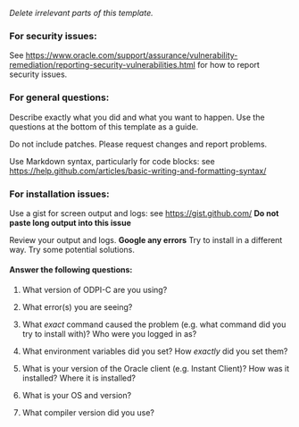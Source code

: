 *Delete irrelevant parts of this template.*

### For security issues:

See https://www.oracle.com/support/assurance/vulnerability-remediation/reporting-security-vulnerabilities.html
for how to report security issues.

### For general questions:

Describe exactly what you did and what you want to happen.
Use the questions at the bottom of this template as a guide.

Do not include patches.  Please request changes and report problems.

Use Markdown syntax, particularly for code blocks: see https://help.github.com/articles/basic-writing-and-formatting-syntax/

### For installation issues:

Use a gist for screen output and logs: see https://gist.github.com/
**Do not paste long output into this issue**

Review your output and logs.  **Google any errors**
Try to install in a different way.  Try some potential solutions.

#### Answer the following questions:

1. What version of ODPI-C are you using?

2. What error(s) you are seeing?

3. What *exact* command caused the problem (e.g. what command did you try to install with)?  Who were you logged in as?

4. What environment variables did you set?  How *exactly* did you set them?

5. What is your version of the Oracle client (e.g. Instant Client)?  How was it installed?  Where it is installed?

6. What is your OS and version?

7. What compiler version did you use?
